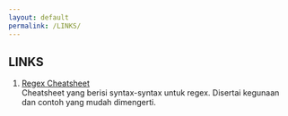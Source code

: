 ```yaml
---
layout: default
permalink: /LINKS/
---
```


## LINKS

1. [Regex Cheatsheet](https://developer.mozilla.org/en-US/docs/Web/JavaScript/Guide/Regular_Expressions/Cheatsheet)<br>
Cheatsheet yang berisi syntax-syntax untuk regex. Disertai kegunaan dan contoh yang mudah dimengerti.
